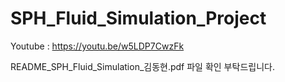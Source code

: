 # SPH_Fluid_Simulation_Project

Youtube : https://youtu.be/w5LDP7CwzFk
 
README_SPH_Fluid_Simulation_김동현.pdf
파일 확인 부탁드립니다.
